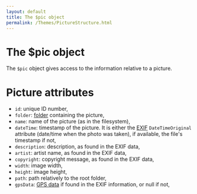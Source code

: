 ```yaml
---
layout: default
title: The $pic object
permalink: /Themes/PictureStructure.html
---
```

# The $pic object

The `$pic` object gives access to the information relative to a picture.

# Picture attributes

* `id`: unique ID number,
* `folder`: [folder](/FolderStructure.html) containing the picture,
* `name`: name of the picture (as in the filesystem),
* `dateTime`: timestamp of the picture. It is either the [EXIF](http://en.wikipedia.org/wiki/Exchangeable_image_file_format) `DateTimeOriginal` attribute (date/time when the photo was taken), if available, the file's timestamp if not,
* `description`: description, as found in the EXIF data,
* `artist`: artist name, as found in the EXIF data,
* `copyright`: copyright message, as found in the EXIF data,
* `width`: image width,
* `height`: image height,
* `path`: path relatively to the root folder,
* `gpsData`: [GPS data](GpsDataStructure.html) if found in the EXIF information, or null if not,
